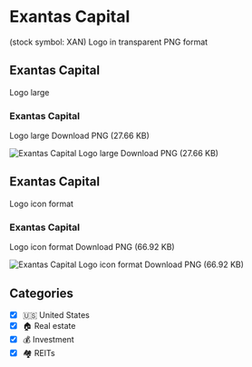 # Exantas Capital
 (stock symbol: XAN) Logo in transparent PNG format

## Exantas Capital
 Logo large

### Exantas Capital
 Logo large Download PNG (27.66 KB)

![Exantas Capital
 Logo large Download PNG (27.66 KB)](/img/orig/XAN_BIG-d61477c9.png)

## Exantas Capital
 Logo icon format

### Exantas Capital
 Logo icon format Download PNG (66.92 KB)

![Exantas Capital
 Logo icon format Download PNG (66.92 KB)](/img/orig/XAN-701226c0.png)



## Categories
- [x] 🇺🇸 United States
- [x] 🏠 Real estate
- [x] 💰 Investment
- [x] 🏘️ REITs
